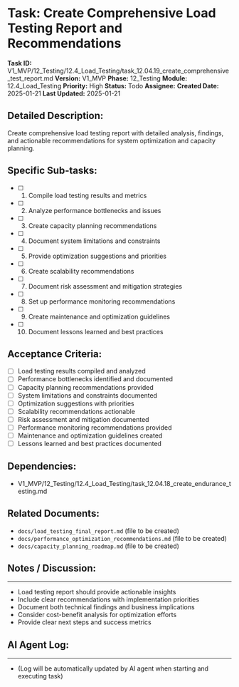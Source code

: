 # Task: Create Comprehensive Load Testing Report and Recommendations

**Task ID:** V1_MVP/12_Testing/12.4_Load_Testing/task_12.04.19_create_comprehensive_test_report.md
**Version:** V1_MVP
**Phase:** 12_Testing
**Module:** 12.4_Load_Testing
**Priority:** High
**Status:** Todo
**Assignee:**
**Created Date:** 2025-01-21
**Last Updated:** 2025-01-21

## Detailed Description:
Create comprehensive load testing report with detailed analysis, findings, and actionable recommendations for system optimization and capacity planning.

## Specific Sub-tasks:
- [ ] 1. Compile load testing results and metrics
- [ ] 2. Analyze performance bottlenecks and issues
- [ ] 3. Create capacity planning recommendations
- [ ] 4. Document system limitations and constraints
- [ ] 5. Provide optimization suggestions and priorities
- [ ] 6. Create scalability recommendations
- [ ] 7. Document risk assessment and mitigation strategies
- [ ] 8. Set up performance monitoring recommendations
- [ ] 9. Create maintenance and optimization guidelines
- [ ] 10. Document lessons learned and best practices

## Acceptance Criteria:
- [ ] Load testing results compiled and analyzed
- [ ] Performance bottlenecks identified and documented
- [ ] Capacity planning recommendations provided
- [ ] System limitations and constraints documented
- [ ] Optimization suggestions with priorities
- [ ] Scalability recommendations actionable
- [ ] Risk assessment and mitigation documented
- [ ] Performance monitoring recommendations provided
- [ ] Maintenance and optimization guidelines created
- [ ] Lessons learned and best practices documented

## Dependencies:
- V1_MVP/12_Testing/12.4_Load_Testing/task_12.04.18_create_endurance_testing.md

## Related Documents:
- `docs/load_testing_final_report.md` (file to be created)
- `docs/performance_optimization_recommendations.md` (file to be created)
- `docs/capacity_planning_roadmap.md` (file to be created)

## Notes / Discussion:
---
* Load testing report should provide actionable insights
* Include clear recommendations with implementation priorities
* Document both technical findings and business implications
* Consider cost-benefit analysis for optimization efforts
* Provide clear next steps and success metrics

## AI Agent Log:
---
* (Log will be automatically updated by AI agent when starting and executing task)
